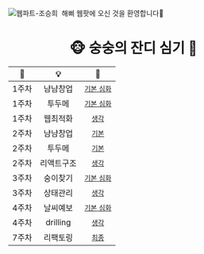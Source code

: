 ![웹파트-조승희](https://user-images.githubusercontent.com/79238676/227775064-2e5291dd-7580-41fc-b05f-2637acde86cc.png)
 해삐 웹팟에 오신 것을 환영합니다🌼
<br/>

<div align="center">
<h1>🐵 숭숭의 잔디 심기 🌱</h1>


|📅|💡|🔗|
|:---:|:---:|:---:|
|1주차|냠냠창업|[`기본` `심화`](https://github.com/GO-SOPT-WEB/SeungHeeCho/pull/1)|
|1주차|투두메|[`기본` `심화`](https://github.com/GO-SOPT-WEB/SeungHeeCho/pull/2)|
|1주차|웹최적화|[`생각`](https://github.com/GO-SOPT-WEB/SeungHeeCho/pull/3)|
|2주차|냠냠창업|[`기본`](https://github.com/GO-SOPT-WEB/SeungHeeCho/pull/4)|
|2주차|투두메|[`기본`](https://github.com/GO-SOPT-WEB/SeungHeeCho/pull/5)|
|2주차|리액트구조|[`생각`](https://github.com/GO-SOPT-WEB/SeungHeeCho/pull/6)|
|3주차|숭이찾기|[`기본` `심화`](https://github.com/GO-SOPT-WEB/SeungHeeCho/pull/7)|
|3주차|상태관리|[`생각`](https://github.com/GO-SOPT-WEB/SeungHeeCho/pull/8)|
|4주차|날씨예보|[`기본` `심화`](https://github.com/GO-SOPT-WEB/SeungHeeCho/pull/10)|
|4주차|drilling|[`생각`](https://github.com/GO-SOPT-WEB/SeungHeeCho/pull/9)|
|7주차|리팩토링|[`최종`](https://github.com/GO-SOPT-WEB/SeungHeeCho/pull/11)|
  
